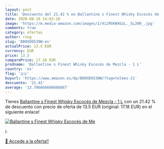 ```yaml
---
layout: post
title: 'Descuento del 21.42 % en Ballantine s Finest Whisky Escocés de Me'
date: 2020-08-16 14:03:18
image: 'https://m.media-amazon.com/images/I/41iMSKWXGzL._SL200_.jpg'
comments: true
category: ofertas
author: ring
slug: 'B00XDO530W-es'
actualPrice: 13.5 EUR
currency: EUR
price: 13.5
comparePrice: 17.18 EUR
prodname: 'Ballantine s Finest Whisky Escocés de Mezcla - 1 L'
country: 'es'
flag: '🇪🇸'
buyurl: 'https://www.amazon.es/dp/B00XDO530W/?tag=tolees-21'
descuento: '21.42'
average: '13.706666666666667'
---
```


Tienes [Ballantine s Finest Whisky Escocés de Mezcla - 1 L](https://www.amazon.es/dp/B00XDO530W/?tag=tolees-21) con un 21.42 % de descuento con precio de oferta de 13.5 EUR (original: 17.18 EUR) en el siguiente enlace!

[![Ballantine s Finest Whisky Escocés de Me](https://m.media-amazon.com/images/I/41iMSKWXGzL._SL200_.jpg)](https://www.amazon.es/dp/B00XDO530W/?tag=tolees-21)

ℹ️:


[🛒 Accede a la oferta!!](https://www.amazon.es/dp/B00XDO530W/?tag=tolees-21)
